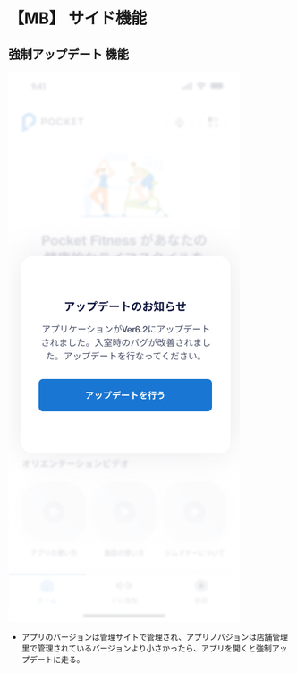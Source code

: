 # 【MB】 **サイド機能**

## **強制アップデート** 機能

![nf](image/jp/mb/199side-function/force-update.png)

- アプリのバージョンは管理サイトで管理され、アプリノバジョンは店舗管理里で管理されているバージョンより小さかったら、アプリを開くと強制アップデートに走る。
